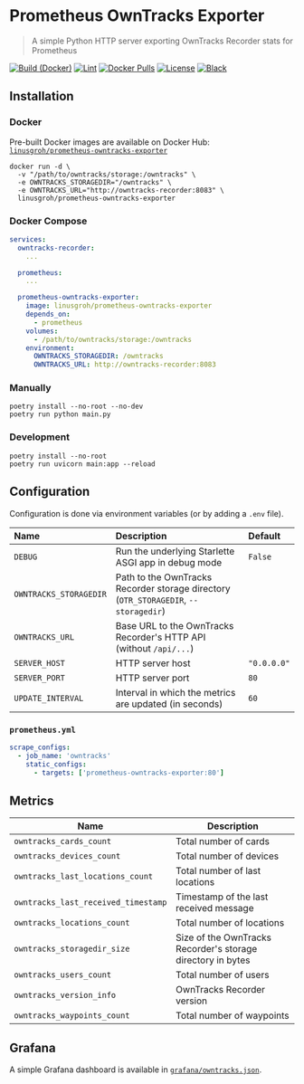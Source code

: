 # Prometheus OwnTracks Exporter

> A simple Python HTTP server exporting OwnTracks Recorder stats for Prometheus

[![Build (Docker)](https://github.com/linusg/prometheus-owntracks-exporter/workflows/Build%20%28Docker%29/badge.svg)](https://github.com/linusg/prometheus-owntracks-exporter/actions?query=workflow%3A%22Build+%28Docker%29%22+branch%3Amaster)
[![Lint](https://github.com/linusg/prometheus-owntracks-exporter/workflows/Lint/badge.svg)](https://github.com/linusg/prometheus-owntracks-exporter/actions?query=workflow%3ALint+branch%3Amaster)
[![Docker Pulls](https://img.shields.io/docker/pulls/linusgroh/prometheus-owntracks-exporter)](https://hub.docker.com/r/linusgroh/prometheus-owntracks-exporter)
[![License](https://img.shields.io/github/license/linusg/prometheus-owntracks-exporter?color=d63e97)](https://github.com/linusg/prometheus-owntracks-exporter/blob/master/LICENSE)
[![Black](https://img.shields.io/badge/code%20style-black-000000)](https://github.com/ambv/black)

## Installation

### Docker

Pre-built Docker images are available on Docker Hub: [`linusgroh/prometheus-owntracks-exporter`](https://hub.docker.com/r/linusgroh/prometheus-owntracks-exporter)

```console
docker run -d \
  -v "/path/to/owntracks/storage:/owntracks" \
  -e OWNTRACKS_STORAGEDIR="/owntracks" \
  -e OWNTRACKS_URL="http://owntracks-recorder:8083" \
  linusgroh/prometheus-owntracks-exporter
```

### Docker Compose

```yaml
services:
  owntracks-recorder:
    ...

  prometheus:
    ...

  prometheus-owntracks-exporter:
    image: linusgroh/prometheus-owntracks-exporter
    depends_on:
      - prometheus
    volumes:
      - /path/to/owntracks/storage:/owntracks
    environment:
      OWNTRACKS_STORAGEDIR: /owntracks
      OWNTRACKS_URL: http://owntracks-recorder:8083
```

### Manually

```console
poetry install --no-root --no-dev
poetry run python main.py
```

### Development

```console
poetry install --no-root
poetry run uvicorn main:app --reload
```

## Configuration

Configuration is done via environment variables (or by adding a `.env` file).

| Name | Description | Default |
| :--- | :---------- | :------ |
| `DEBUG` | Run the underlying Starlette ASGI app in debug mode | `False` |
| `OWNTRACKS_STORAGEDIR` | Path to the OwnTracks Recorder storage directory (`OTR_STORAGEDIR`, `--storagedir`)| |
| `OWNTRACKS_URL` | Base URL to the OwnTracks Recorder's HTTP API (without `/api/...`) | |
| `SERVER_HOST` | HTTP server host | `"0.0.0.0"` |
| `SERVER_PORT` | HTTP server port | `80` |
| `UPDATE_INTERVAL` | Interval in which the metrics are updated (in seconds) | `60` |

### `prometheus.yml`

```yaml
scrape_configs:
  - job_name: 'owntracks'
    static_configs:
      - targets: ['prometheus-owntracks-exporter:80']
```

## Metrics

| Name | Description |
|------|-------------|
| `owntracks_cards_count` | Total number of cards |
| `owntracks_devices_count` | Total number of devices |
| `owntracks_last_locations_count` | Total number of last locations |
| `owntracks_last_received_timestamp` | Timestamp of the last received message |
| `owntracks_locations_count` | Total number of locations |
| `owntracks_storagedir_size` | Size of the OwnTracks Recorder's storage directory in bytes |
| `owntracks_users_count` | Total number of users |
| `owntracks_version_info` | OwnTracks Recorder version |
| `owntracks_waypoints_count` | Total number of waypoints |

## Grafana

A simple Grafana dashboard is available in [`grafana/owntracks.json`](grafana/owntracks.json).
